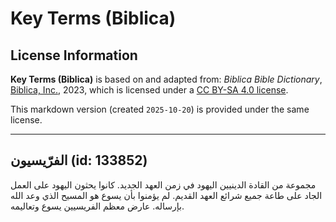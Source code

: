 # Key Terms (Biblica)

## License Information

**Key Terms (Biblica)** is based on and adapted from: _Biblica Bible Dictionary_, [Biblica, Inc.](https://www.biblica.com/), 2023, which is licensed under a [CC BY-SA 4.0 license](https://creativecommons.org/licenses/by-sa/4.0/legalcode.en).

This markdown version (created `2025-10-20`) is provided under the same license.



--------------------------------

## الفرّيسيون (id: 133852)

مجموعة من القادة الدينيين اليهود في زمن العهد الجديد. كانوا يحثون اليهود على العمل الجاد على طاعة جميع شرائع العهد القديم. لم يؤمنوا بأن يسوع هو المسيح الذي وعد الله بإرساله. عارض معظم الفريسيين يسوع وتعاليمه.


